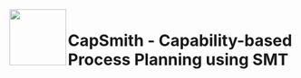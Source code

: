
<img align="left" height="100px" src="https://github.com/Miguel2617/smt-planning/blob/documentation/images/images/CapSmith_Logo.png?raw=true)https://github.com/Miguel2617/smt-planning/blob/documentation/images/images/CapSmith_Logo.png?raw=true">
<h1>CapSmith - Capability-based Process Planning using SMT</h1>
